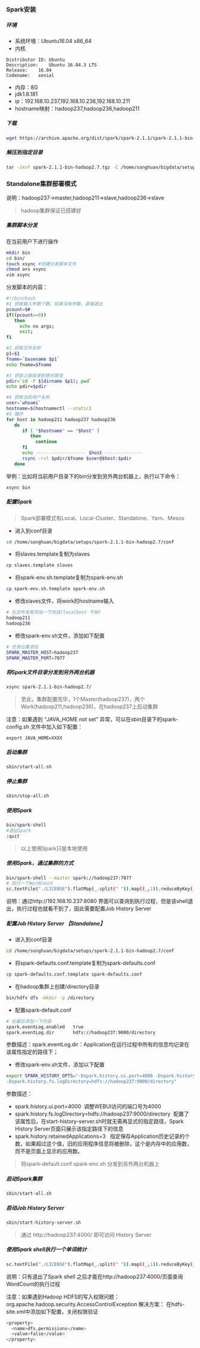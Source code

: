 ### Spark安装
##### 环境
- 系统环境：Ubuntu16.04 x86_64
- 内核
```
Distributor ID:	Ubuntu
Description:	Ubuntu 16.04.3 LTS
Release:	16.04
Codename:	xenial
```
- 内存：8G
- jdk1.8.181
- ip：192.168.10.237,192.168.10.236,192.168.10.211
- hostname映射：hadoop237,hadoop236,hadoop211

##### 下载
```sh
wget https://archive.apache.org/dist/spark/spark-2.1.1/spark-2.1.1-bin-hadoop2.7.tgz
```
##### 解压到指定目录
```sh
tar -zxvf spark-2.1.1-bin-hadoop2.7.tgz -C /home/songhuan/bigdata/setups
```
### Standalone集群部署模式
说明：hadoop237->master,hadoop211->slave,hadoop236->slave
> hadoop集群保证已搭建好

##### 集群脚本分发
在当前用户下进行操作
```sh
mkdir bin
cd bin/
touch xsync #创建分发脚本文件
chmod a+x xsync
vim xsync
```
分发脚本的内容：
```sh
#!/bin/bash
#1 获取输入参数个数，如果没有参数，直接退出
pcount=$#
if((pcount==0))
   then
     echo no args;
     exit;
fi

#2 获取文件名称
p1=$1
fname=`basename $p1`
echo fname=$fname

#3 获取上级目录到绝对路径
pdir=`cd -P $(dirname $p1); pwd`
echo pdir=$pdir

#4 获取当前用户名称
user=`whoami`
hostname=$(hostnamectl --static)
#5 循环
for host in hadoop211 hadoop237 hadoop236
   do
      if [ "$hostname" == "$host" ]
         then
           continue
      fi
      echo ------------------- $host --------------
      rsync -rvl $pdir/$fname $user@$host:$pdir
   done
```
举例：比如将当前用户目录下的bin分发到另外两台机器上，执行以下命令：
```sh
xsync bin
```

##### 配置Spark
> Spark部署模式有Local、Local-Cluster、Standalone、Yarn、Mesos

- 进入到conf目录
```sh
cd /home/songhuan/bigdata/setups/spark-2.1.1-bin-hadoop2.7/conf
```
- 将slaves.template复制为slaves
```sh
cp slaves.template slaves
```
- 将spark-env.sh.template复制为spark-env.sh
```sh
cp spark-env.sh.template spark-env.sh
```
- 修改slaves文件，将work的hostname输入
```sh
# 在文件末尾添加一下内容(localhost 干掉)
hadoop211
hadoop236
```
- 修改spark-env.sh文件，添加如下配置
```sh
# 任意位置添加
SPARK_MASTER_HOST=hadoop237
SPARK_MASTER_PORT=7077
```
##### 将Spark文件目录分发到另外两台机器
```sh
xsync spark-2.1.1-bin-hadoop2.7/
```
> 至此，集群配置完毕，1个Master(hadoop237)，两个Work(hadoop211,hadoop236)，在hadoop237上启动集群

注意：如果遇到 “JAVA_HOME not set” 异常，可以在sbin目录下的spark-config.sh 文件中加入如下配置：
```
export JAVA_HOME=XXXX
```
##### 启动集群
```sh
sbin/start-all.sh
```
##### 停止集群
```sh
sbin/stop-all.sh
```
##### 使用Spark
```sh
bin/spark-shell
#退出Spark
:quit
```
> 以上使用Spark只是本地使用

##### 使用Spark，通过集群的方式
```sh
bin/spark-shell --master spark://hadoop237:7077
# 执行一个WordCount
sc.textFile("./LICENSE").flatMap(_.split(" ")).map((_,1)).reduceByKey(_+_).collect
```
说明：通过http://192.168.10.237:8080 界面可以查询到执行过程，但是该shell退出，执行过程也就看不到了，因此需要配置Job History Server

##### 配置Job History Server 【Standalone】
- 进入到conf目录
```sh
cd /home/songhuan/bigdata/setups/spark-2.1.1-bin-hadoop2.7/conf
```
- 将spark-defaults.conf.template复制为spark-defaults.conf
```sh
cp spark-defaults.conf.template spark-defaults.conf
```
- 在hadoop集群上创建/directory目录
```sh
bin/hdfs dfs -mkdir -p /directory
```
- 配置spark-default.conf
```sh
# 在最后添加一下内容
spark.eventLog.enabled   true
spark.eventLog.dir       hdfs://hadoop237:9000/directory
```
参数描述：spark.eventLog.dir：Application在运行过程中所有的信息均记录在该属性指定的路径下；

- 修改spark-env.sh文件，添加以下配置
```sh
export SPARK_HISTORY_OPTS="-Dspark.history.ui.port=4000 -Dspark.history.retainedApplications=3
-Dspark.history.fs.logDirectory=hdfs://hadoop237:9000/directory"
```
参数描述：
  - spark.history.ui.port=4000  调整WEBUI访问的端口号为4000<br>
  - spark.history.fs.logDirectory=hdfs://hadoop237:9000/directory  配置了该属性后，在start-history-server.sh时就无需再显式的指定路径，Spark History Server页面只展示该指定路径下的信息
  - spark.history.retainedApplications=3   指定保存Application历史记录的个数，如果超过这个值，旧的应用程序信息将被删除，这个是内存中的应用数，而不是页面上显示的应用数。

  > 将spark-default.conf spark-enc.sh 分发到另外两台机器上

##### 启动Spark集群
```sh
sbin/start-all.sh
```
##### 启动Job History Server
```sh
sbin/start-history-server.sh
```
> 通过 http://hadoop237:4000/ 即可访问 History Server

##### 使用Spark shell执行一个单词统计
```sh
sc.textFile("./LICENSE").flatMap(_.split(" ")).map((_,1)).reduceByKey(_+_).collect
```
说明：只有退出了Spark shell 之后才能在http://hadoop237:4000/页面查询WordCount的执行过程

注意：如果遇到Hadoop HDFS的写入权限问题：
org.apache.hadoop.security.AccessControlException
解决方案： 在hdfs-site.xml中添加如下配置，关闭权限验证
```sh
<property>
  <name>dfs.permissions</name>
  <value>false</value>
</property>
```
